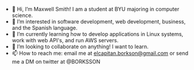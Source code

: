 - 👋 Hi, I’m Maxwell Smith! I am a student at BYU majoring in computer science.
- 👀 I’m interested in software development, web development, business, and the Spanish language.
- 🌱 I’m currently learning how to develop applications in Linux systems, work with web API's, and run AWS servers.
- 💞️ I’m looking to collaborate on anything! I want to learn.
- 📫 How to reach me: email me at elcapitan.borkson@gmail.com or send me a DM on twitter at @BORKSSON
